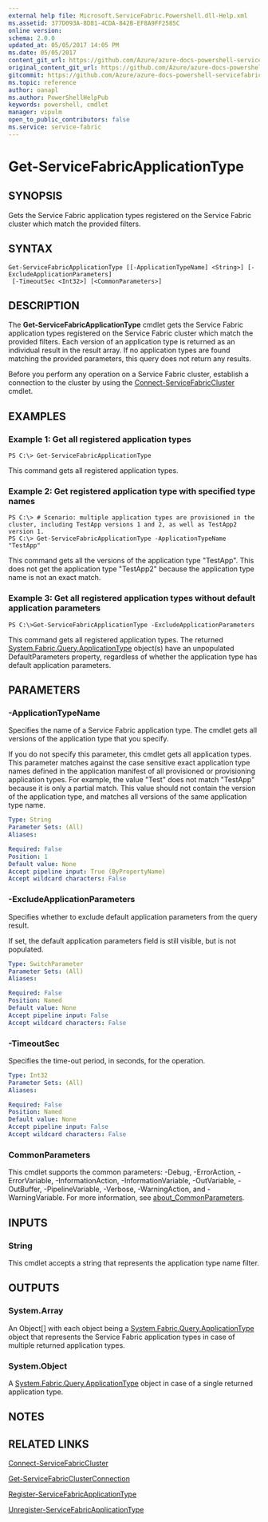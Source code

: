 ```yaml
---
external help file: Microsoft.ServiceFabric.Powershell.dll-Help.xml
ms.assetid: 377D093A-8D81-4CDA-842B-EF8A9FF2585C
online version:
schema: 2.0.0
updated_at: 05/05/2017 14:05 PM
ms.date: 05/05/2017
content_git_url: https://github.com/Azure/azure-docs-powershell-servicefabric/blob/master/Service-Fabric-cmdlets/ServiceFabric/vlatest/Get-ServiceFabricApplicationType.md
original_content_git_url: https://github.com/Azure/azure-docs-powershell-servicefabric/blob/master/Service-Fabric-cmdlets/ServiceFabric/vlatest/Get-ServiceFabricApplicationType.md
gitcommit: https://github.com/Azure/azure-docs-powershell-servicefabric/blob/536e749b7b27d9c98913497fc405b02f2510de10
ms.topic: reference
author: oanapl
ms.author: PowerShellHelpPub
keywords: powershell, cmdlet
manager: vipulm
open_to_public_contributors: false
ms.service: service-fabric
---
```


# Get-ServiceFabricApplicationType

## SYNOPSIS
Gets the Service Fabric application types registered on the Service Fabric cluster which match the provided filters.

## SYNTAX

```
Get-ServiceFabricApplicationType [[-ApplicationTypeName] <String>] [-ExcludeApplicationParameters]
 [-TimeoutSec <Int32>] [<CommonParameters>]
```

## DESCRIPTION
The **Get-ServiceFabricApplicationType** cmdlet gets the Service Fabric application types registered on the Service Fabric cluster which match the provided filters. Each version of an application type is returned as an individual result in the result array. If no application types are found matching the provided parameters, this query does not return any results.

Before you perform any operation on a Service Fabric cluster, establish a connection to the cluster by using the [Connect-ServiceFabricCluster](./Connect-ServiceFabricCluster.md) cmdlet.

## EXAMPLES

### Example 1: Get all registered application types
```
PS C:\> Get-ServiceFabricApplicationType
```

This command gets all registered application types.	

### Example 2: Get registered application type with specified type names
```
PS C:\> # Scenario: multiple application types are provisioned in the cluster, including TestApp versions 1 and 2, as well as TestApp2 version 1.
PS C:\> Get-ServiceFabricApplicationType -ApplicationTypeName "TestApp"
```

This command gets all the versions of the application type "TestApp". This does not get the application type "TestApp2" because the application type name is not an exact match.

### Example 3: Get all registered application types without default application parameters
```
PS C:\>Get-ServiceFabricApplicationType -ExcludeApplicationParameters
```

This command gets all registered application types. The returned [System.Fabric.Query.ApplicationType](/dotnet/api/system.fabric.query.applicationtype) object(s) have an unpopulated DefaultParameters property, regardless of whether the application type has default application parameters.

## PARAMETERS

### -ApplicationTypeName
Specifies the name of a Service Fabric application type. The cmdlet gets all versions of the application type that you specify.

If you do not specify this parameter, this cmdlet gets all application types. This parameter matches against the case sensitive exact application type names defined in the application manifest of all provisioned or provisioning application types. For example, the value "Test" does not match "TestApp" because it is only a partial match. This value should not contain the version of the application type, and matches all versions of the same application type name.

```yaml
Type: String
Parameter Sets: (All)
Aliases: 

Required: False
Position: 1
Default value: None
Accept pipeline input: True (ByPropertyName)
Accept wildcard characters: False
```

### -ExcludeApplicationParameters
Specifies whether to exclude default application parameters from the query result. 

If set, the default application parameters field is still visible, but is not populated.

```yaml
Type: SwitchParameter
Parameter Sets: (All)
Aliases: 

Required: False
Position: Named
Default value: None
Accept pipeline input: False
Accept wildcard characters: False
```

### -TimeoutSec
Specifies the time-out period, in seconds, for the operation.

```yaml
Type: Int32
Parameter Sets: (All)
Aliases: 

Required: False
Position: Named
Default value: None
Accept pipeline input: False
Accept wildcard characters: False
```

### CommonParameters
This cmdlet supports the common parameters: -Debug, -ErrorAction, -ErrorVariable, -InformationAction, -InformationVariable, -OutVariable, -OutBuffer, -PipelineVariable, -Verbose, -WarningAction, and -WarningVariable. For more information, see [about_CommonParameters](http://go.microsoft.com/fwlink/?LinkID=113216).

## INPUTS

### String
This cmdlet accepts a string that represents the application type name filter.

## OUTPUTS

### System.Array
An Object[] with each object being a [System.Fabric.Query.ApplicationType](/dotnet/api/system.fabric.query.applicationtype) object that represents the Service Fabric application types in case of multiple returned application types.

### System.Object
A [System.Fabric.Query.ApplicationType](/dotnet/api/system.fabric.query.applicationtype) object in case of a single returned application type.

## NOTES

## RELATED LINKS

[Connect-ServiceFabricCluster](./Connect-ServiceFabricCluster.md)

[Get-ServiceFabricClusterConnection](./Get-ServiceFabricClusterConnection.md)

[Register-ServiceFabricApplicationType](./Register-ServiceFabricApplicationType.md)

[Unregister-ServiceFabricApplicationType](./Unregister-ServiceFabricApplicationType.md)

